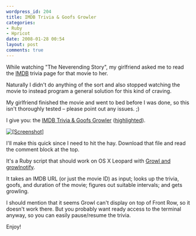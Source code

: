 ```yaml
---
wordpress_id: 204
title: IMDB Trivia & Goofs Growler
categories:
- Ruby
- Hpricot
date: 2008-01-28 00:54
layout: post
comments: true
---
```

While watching "The Neverending Story", my girlfriend asked me to read the <a href="http://imdb.com">IMDB</a> trivia page for that movie to her.

Naturally I didn't do anything of the sort and also stopped watching the movie to instead program a general solution for this kind of craving.

My girlfriend finished the movie and went to bed before I was done, so this isn't thoroughly tested – please point out any issues. ;)

I give you: the <a href="http://henrik.nyh.se/uploads/trivia">IMDB Trivia &amp; Goofs Growler</a> (<a href="http://pastie.textmate.org/144152">highlighted</a>).

<a href="http://henrik.nyh.se/uploads/imdbtrivia.png"><img src="http://henrik.nyh.se/uploads/imdbtrivia-thumb.png" alt="[Screenshot]" /></a>

I'll make this quick since I need to hit the hay. Download that file and read the comment block at the top.

It's a Ruby script that should work on OS X Leopard with <a href="http://growl.info">Growl and growlnotify</a>.

It takes an IMDB URL (or just the movie ID) as input; looks up the trivia, goofs, and duration of the movie; figures out suitable intervals; and gets growling.

I should mention that it seems Growl can't display on top of Front Row, so it doesn't work there. But you probably want ready access to the terminal anyway, so you can easily pause/resume the trivia.

Enjoy!
